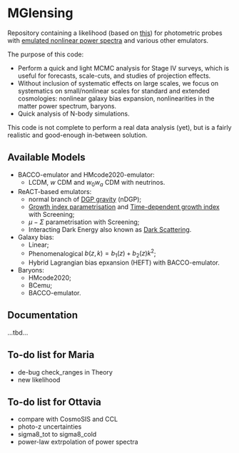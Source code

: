 # MGlensing

Repository containing a likelihood (based on [this](https://github.com/Sefa76/photometric_fofR/tree/main)) for photometric probes with [emulated nonlinear power spectra](https://github.com/nebblu/ReACT-emus?tab=readme-ov-file) and various other emulators.


The purpose of this code:
* Perform a quick and light MCMC analysis for Stage IV surveys, which is useful for forecasts, scale-cuts, and studies of projection effects.
* Without inclusion of systematic effects on large scales, we focus on systematics on small/nonlinear scales for standard and extended cosmologies: nonlinear galaxy bias expansion, nonlinearities in the matter power spectrum, baryons.
* Quick analysis of N-body simulations.

This code is not complete to perform a real data analysis (yet), but is a fairly realistic and good-enough in-between solution.



## Available Models
- BACCO-emulator and HMcode2020-emulator: 
    - LCDM, $w$ CDM and $w_0w_a$ CDM with neutrinos.
- ReACT-based emulators: 
    - normal branch of [DGP gravity](https://arxiv.org/abs/hep-th/0005016) (nDGP); 
    - [Growth index parametrisation](https://arxiv.org/abs/astro-ph/0507263) and [Time-dependent growth index](https://arxiv.org/abs/2304.07281) with Screening;
    - $\mu-\Sigma$ parametrisation with Screening;
    - Interacting Dark Energy also known as [Dark Scattering](https://arxiv.org/abs/1605.05623).
- Galaxy bias:
    - Linear;
    - Phenomenalogical $b(z, k) = b_1(z) + b_2(z) k^2$;
    - Hybrid Lagrangian bias epxansion (HEFT) with BACCO-emulator.
- Baryons:
    - HMcode2020;
    - BCemu;
    - BACCO-emulator.


## Documentation
...tbd...


## To-do list for Maria
* de-bug check_ranges in Theory
* new likelihood 


## To-do list for Ottavia
* compare with CosmoSIS and CCL
* photo-z uncertainties 
* sigma8_tot to sigma8_cold
* power-law extrpolation of power spectra

